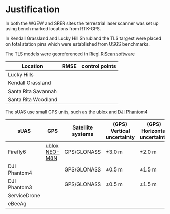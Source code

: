 # Justification

In both the WGEW and SRER sites the terrestrial laser scanner 
was set up using bench marked locations from RTK-GPS.

In Kendall Grassland and Lucky Hill Shrubland the TLS targest 
were placed on total station pins which were established 
from USGS benchmarks.

The TLS models were georeferenced in [Riegl RiScan software](http://www.riegl.com/products/software-packages/)

|Location|RMSE|control points|
|--------|----|--------------|
|Lucky Hills|||
|Kendall Grassland|||
|Santa Rita Savannah|||
|Santa Rita Woodland|||

The sUAS use small GPS units, such as the [ublox](https://www.u-blox.com/en/product/neo-m8-series) and [DJI Phantom4](https://www.dji.com/phantom-4/info)

|sUAS|GPS|Satellite systems| (GPS) Vertical uncertainty | (GPS) Horizontal uncertainty | (Vision) Vertical uncertainty | (Vision) Horizontal uncertainty | 
|----|---------|-----------------|--------------------------|----------------------------|-----------------------------|-------------------------------|
|Firefly6| [ublox NEO-M8N](https://www.u-blox.com/sites/default/files/NEO-M8_DataSheet_(UBX-13003366).pdf)| GPS/GLONASS| ±3.0 m | ±2.0 m |NA|NA|
|DJI Phantom4||GPS/GLONASS|±0.5 m |±1.5 m|±0.1 m|±0.3 m|
|DJI Phantom3||GPS/GLONASS|±0.5 m |±1.5 m|±0.1 m|±0.3 m|
|ServiceDrone|||||||
|eBeeAg|||||||
